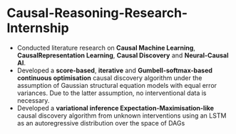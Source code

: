 # Causal-Reasoning-Research-Internship
- Conducted literature research on **Causal Machine Learning**, **CausalRepresentation Learning**, **Causal Discovery** and **Neural-Causal AI**.
- Developed a **score-based**, **iterative** and **Gumbell-softmax-based continuous optimisation** causal discovery algorithm under the assumption of Gaussian structural equation models with equal error variances. Due to the latter assumption, no interventional data is necessary.
- Developed a **variational inference Expectation-Maximisation-like** causal discovery algorithm from unknown interventions using an LSTM as an autoregressive distribution over the space of DAGs

